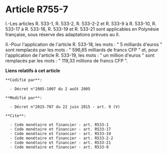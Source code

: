 # Article R755-7

I.-Les articles R. 533-1, R. 533-2, R. 533-2-2 et R. 533-9 à R. 533-10, R. 533-17 à R. 533-18, R. 533-19 et R. 533-21 sont
applicables en Polynésie française, sous réserve des adaptations prévues au II. 

II.-Pour l'application de l'article R. 533-18, les mots : " 5 milliards d'euros " sont remplacés par les mots : " 596,65
milliards de francs CFP " et, pour l'application de l'article R. 533-19, les mots : " un million d'euros " sont remplacés par
les mots : " 119,33 millions de francs CFP ".

**Liens relatifs à cet article**

	**Codifié par**:

	  - Décret n°2005-1007 du 2 août 2005

	**Modifié par**:

	  - Décret n°2015-707 du 22 juin 2015 - art. 9 (V)

	**Cite**:

	  - Code monétaire et financier - art. R533-1
	  - Code monétaire et financier - art. R533-17
	  - Code monétaire et financier - art. R533-19
	  - Code monétaire et financier - art. R533-2-2
	  - Code monétaire et financier - art. R533-21
	  - Code monétaire et financier - art. R533-9

